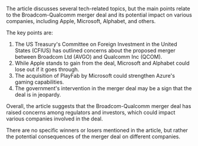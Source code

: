 The article discusses several tech-related topics, but the main points relate to the Broadcom-Qualcomm merger deal and its potential impact on various companies, including Apple, Microsoft, Alphabet, and others.

The key points are:

1. The US Treasury's Committee on Foreign Investment in the United States (CFIUS) has outlined concerns about the proposed merger between Broadcom Ltd (AVGO) and Qualcomm Inc (QCOM).
2. While Apple stands to gain from the deal, Microsoft and Alphabet could lose out if it goes through.
3. The acquisition of PlayFab by Microsoft could strengthen Azure's gaming capabilities.
4. The government's intervention in the merger deal may be a sign that the deal is in jeopardy.

Overall, the article suggests that the Broadcom-Qualcomm merger deal has raised concerns among regulators and investors, which could impact various companies involved in the deal.

There are no specific winners or losers mentioned in the article, but rather the potential consequences of the merger deal on different companies.